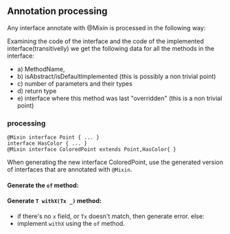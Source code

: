 ## Annotation processing

Any interface annotate with @Mixin is processed in the following way:

Examining the code of the interface and the code of the implemented
interface(transitivelly) we get the following data for all the methods in the
interface:
* a) MethodName,
* b) isAbstract/isDefaultImplemented (this is possibly a non trivial point)
* c) number of parameters and their types
* d) return type
* e) interface where this method was last "overridden" (this is a non trivial
point)



### processing
```
@Mixin interface Point { ... }
interface HasColor { ... }
@Mixin interface ColoredPoint extends Point,HasColor{ }
```

When generating the new interface ColoredPoint, use the generated version of
interfaces that are annotated with `@Mixin`.

#### Generate the `of` method:

#### Generate `T withX(Tx _)` method:

* if there's no `x` field, or `Tx` doesn't match, then generate error. else:  
* implement `withX` using the `of` method.



